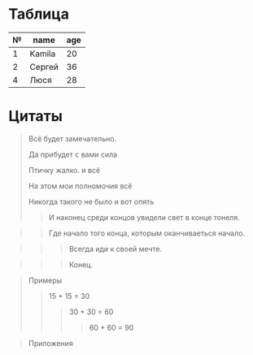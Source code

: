 # Таблица
|№|name|age|
|-|----|---|
1|Kamila|20|
2|Сергей|36
4|Люся|28

# Цитаты
> Всё будет замечательно.
>
> Да прибудет с вами сила
>
> Птичку жалко. и всё
>
> На этом мои полномочия всё
>
>Никогда такого не было и вот опять
>> И наконец среди концов увидели свет в конце тонеля.

>> Где начало того конца, которым 
оканчиваеться начало.

>>> Всегда иди к своей мечте.

>>> Конец.

> Примеры
>> 15 + 15 = 30
>>> 30 + 30 = 60
>>>> 60 + 60 = 90

> Приложения